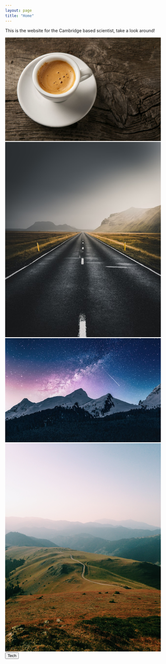 ```yaml
---
layout: page
title: "Home"
---
```

<script defer src="scripts/home.js"></script>
<link href="styles/style.css" rel="stylesheet" />


This is the website for the Cambridge based scientist, take a look around!

<div id="image-track" data-mouse-down-at="0" data-prev-percentage="0" data-percentage="0">
<img class="image" id="left" src="images/download_1.jpg" draggable=False>
<img class="image" id="mid1" src="images/download_2.jpg" draggable=False>
<img class="image" id="mid2" src="images/download_3.jpg" draggable=False>
<img class="image" id="right" src="images/download_4.jpg" draggable=False>
</div>


<div id="bottom-bar">
<button id="tech-button" type="button" onclick="myFunction()">Tech</button>
<p id="demo"></p>
</div>